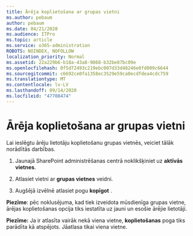 ```yaml
---
title: Ārēja koplietošana ar grupas vietni
ms.author: pebaum
author: pebaum
ms.date: 04/21/2020
ms.audience: ITPro
ms.topic: article
ms.service: o365-administration
ROBOTS: NOINDEX, NOFOLLOW
localization_priority: Normal
ms.assetid: 22a229b6-b18a-43a8-9868-b32be87bc09e
ms.openlocfilehash: 0f5d72493c219ebc007d33d48246e0fd009c6644
ms.sourcegitcommit: c6692ce0fa1358ec3529e59ca0ecdfdea4cdc759
ms.translationtype: MT
ms.contentlocale: lv-LV
ms.lasthandoff: 09/14/2020
ms.locfileid: "47708474"
---
```

# <a name="external-sharing-with-a-team-site"></a>Ārēja koplietošana ar grupas vietni

Lai ieslēgtu ārēju lietotāju koplietošanu grupas vietnēs, veiciet tālāk norādītās darbības. 
  
1. Jaunajā SharePoint administrēšanas centrā noklikšķiniet uz **aktīvās vietnes**.
  
2. Atlasiet vietni ar **grupas vietnes** veidni. 
  
3. Augšējā izvēlnē atlasiet pogu **kopīgot** . 
  
 **Piezīme**: pēc noklusējuma, kad tiek izveidota mūsdienīga grupas vietne, ārējas koplietošanas opcija tiks iestatīta uz jauni un esošie ārējie lietotāji. 
  
 **Piezīme:** Ja ir atlasīta vairāk nekā viena vietne, **koplietošanas** poga tiks parādīta kā atspējots. Jāatlasa tikai viena vietne. 
  

